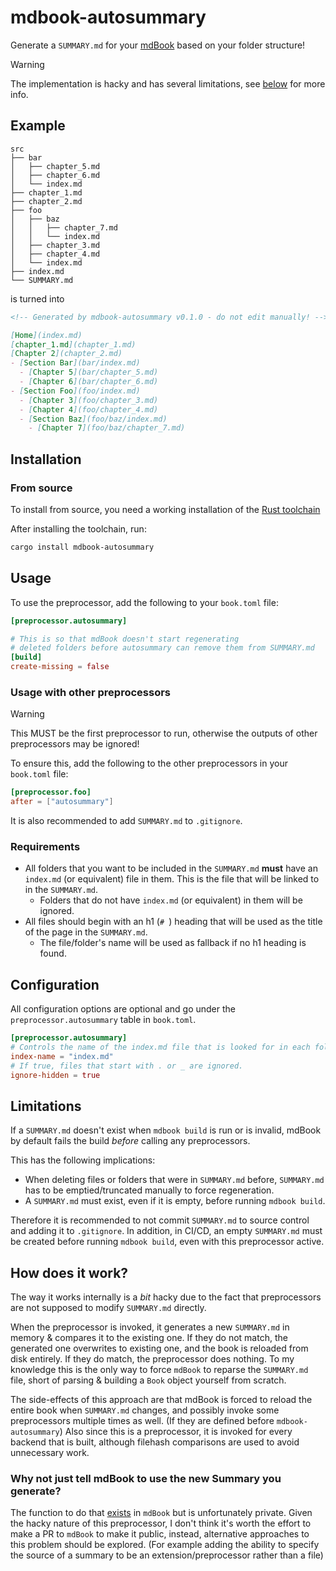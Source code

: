 # mdbook-autosummary

Generate a `SUMMARY.md` for your [mdBook](https://github.com/rust-lang/mdBook) based on your folder structure!

> [!WARNING]
> The implementation is hacky and has several limitations, see [below](#limitations) for more info.

## Example

```
src
├── bar
│   ├── chapter_5.md
│   ├── chapter_6.md
│   └── index.md
├── chapter_1.md
├── chapter_2.md
├── foo
│   ├── baz
│   │   ├── chapter_7.md
│   │   └── index.md
│   ├── chapter_3.md
│   ├── chapter_4.md
│   └── index.md
├── index.md
└── SUMMARY.md
```

is turned into

```markdown
<!-- Generated by mdbook-autosummary v0.1.0 - do not edit manually! -->

[Home](index.md)
[chapter_1.md](chapter_1.md)
[Chapter 2](chapter_2.md)
- [Section Bar](bar/index.md)
  - [Chapter 5](bar/chapter_5.md)
  - [Chapter 6](bar/chapter_6.md)
- [Section Foo](foo/index.md)
  - [Chapter 3](foo/chapter_3.md)
  - [Chapter 4](foo/chapter_4.md)
  - [Section Baz](foo/baz/index.md)
    - [Chapter 7](foo/baz/chapter_7.md)

```

## Installation

### From source

To install from source, you need a working installation of the [Rust toolchain](https://rustup.rs/)

After installing the toolchain, run:

```sh
cargo install mdbook-autosummary
```

## Usage

To use the preprocessor, add the following to your `book.toml` file:

```toml
[preprocessor.autosummary]

# This is so that mdBook doesn't start regenerating 
# deleted folders before autosummary can remove them from SUMMARY.md
[build]
create-missing = false
```

### Usage with other preprocessors

> [!WARNING]
> This MUST be the first preprocessor to run, otherwise the outputs of other preprocessors may be ignored!

To ensure this, add the following to the other preprocessors in your `book.toml` file:

```toml
[preprocessor.foo]
after = ["autosummary"]
```

It is also recommended to add `SUMMARY.md` to `.gitignore`.

### Requirements

- All folders that you want to be included in the `SUMMARY.md` **must** have an `index.md` (or equivalent) file in them. This is the file that will be linked to in the `SUMMARY.md`.
  - Folders that do not have `index.md` (or equivalent) in them will be ignored.
- All files should begin with an h1 (`# `) heading that will be used as the title of the page in the `SUMMARY.md`.
  - The file/folder's name will be used as fallback if no h1 heading is found.

## Configuration

All configuration options are optional and go under the `preprocessor.autosummary` table in `book.toml`.

```toml
[preprocessor.autosummary]
# Controls the name of the index.md file that is looked for in each folder.
index-name = "index.md"
# If true, files that start with . or _ are ignored.
ignore-hidden = true
```

## Limitations

If a `SUMMARY.md` doesn't exist when `mdbook build` is run or is invalid, mdBook by default fails the build *before* calling any preprocessors.

This has the following implications:

- When deleting files or folders that were in `SUMMARY.md` before, `SUMMARY.md` has to be emptied/truncated manually to force regeneration.
- A `SUMMARY.md` must exist, even if it is empty, before running `mdbook build`.

Therefore it is recommended to not commit `SUMMARY.md` to source control and adding it to `.gitignore`. In addition, in CI/CD, an empty `SUMMARY.md` must be created before running `mdbook build`,
even with this preprocessor active.

## How does it work?

The way it works internally is a *bit* hacky due to the fact that preprocessors are not supposed to modify `SUMMARY.md` directly. 

When the preprocessor is invoked, it generates a new `SUMMARY.md` in memory & compares it to the existing one. If they do not match, the generated one overwrites to existing one, and the book is reloaded from disk entirely. If they do match, the preprocessor does nothing. To my knowledge this is the only way to force `mdBook` to reparse the `SUMMARY.md` file, short of parsing & building a `Book` object yourself from scratch.

The side-effects of this approach are that mdBook is forced to reload the entire book when `SUMMARY.md` changes, and possibly invoke some preprocessors multiple times as well. (If they are defined before `mdbook-autosummary`) Also since this is a preprocessor, it is invoked for every backend that is built, although filehash comparisons are used to avoid unnecessary work.

### Why not just tell mdBook to use the new Summary you generate?

The function to do that [exists](https://github.com/rust-lang/mdBook/blob/master/src/book/book.rs#L212) in `mdBook` but is unfortunately private. Given the hacky nature of this preprocessor, I don't think it's worth the effort to make a PR to `mdBook` to make it public, instead, alternative approaches to this problem should be explored. (For example adding the ability to specify the source of a summary to be an extension/preprocessor rather than a file)
